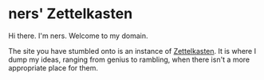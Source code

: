 # ners' Zettelkasten

Hi there. I'm ners. Welcome to my domain.

The site you have stumbled onto is an instance of [Zettelkasten]. It is where I dump my ideas, ranging from genius to rambling, when there isn't a more appropriate place for them.

[Zettelkasten]: https://en.wikipedia.org/wiki/Zettelkasten
